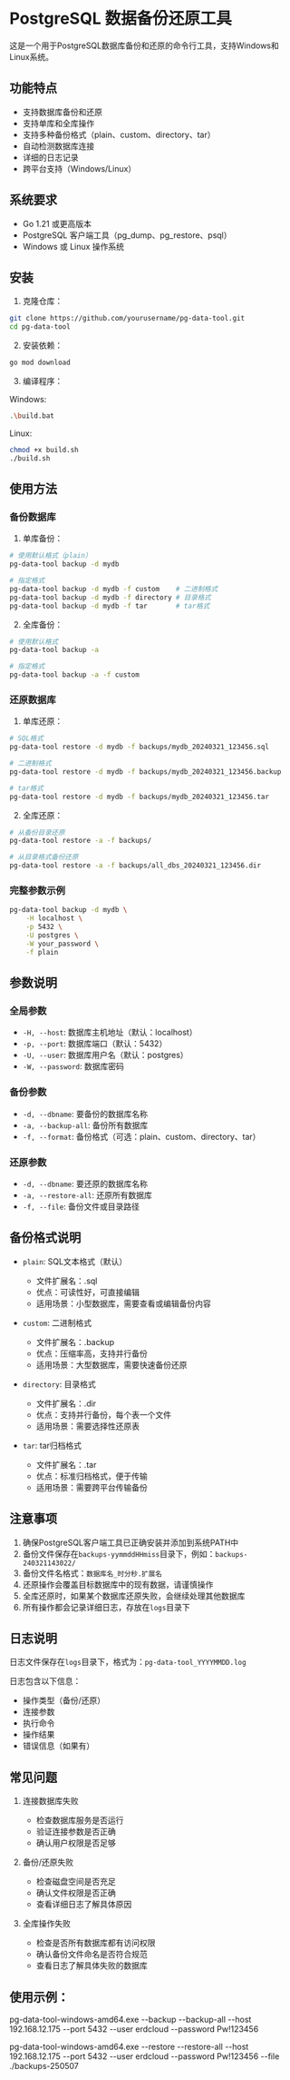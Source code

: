 # PostgreSQL 数据备份还原工具

这是一个用于PostgreSQL数据库备份和还原的命令行工具，支持Windows和Linux系统。

## 功能特点

- 支持数据库备份和还原
- 支持单库和全库操作
- 支持多种备份格式（plain、custom、directory、tar）
- 自动检测数据库连接
- 详细的日志记录
- 跨平台支持（Windows/Linux）

## 系统要求

- Go 1.21 或更高版本
- PostgreSQL 客户端工具（pg_dump、pg_restore、psql）
- Windows 或 Linux 操作系统

## 安装

1. 克隆仓库：
```bash
git clone https://github.com/yourusername/pg-data-tool.git
cd pg-data-tool
```

2. 安装依赖：
```bash
go mod download
```

3. 编译程序：

Windows:
```bash
.\build.bat
```

Linux:
```bash
chmod +x build.sh
./build.sh
```

## 使用方法

### 备份数据库

1. 单库备份：
```bash
# 使用默认格式（plain）
pg-data-tool backup -d mydb

# 指定格式
pg-data-tool backup -d mydb -f custom    # 二进制格式
pg-data-tool backup -d mydb -f directory # 目录格式
pg-data-tool backup -d mydb -f tar       # tar格式
```

2. 全库备份：
```bash
# 使用默认格式
pg-data-tool backup -a

# 指定格式
pg-data-tool backup -a -f custom
```

### 还原数据库

1. 单库还原：
```bash
# SQL格式
pg-data-tool restore -d mydb -f backups/mydb_20240321_123456.sql

# 二进制格式
pg-data-tool restore -d mydb -f backups/mydb_20240321_123456.backup

# tar格式
pg-data-tool restore -d mydb -f backups/mydb_20240321_123456.tar
```

2. 全库还原：
```bash
# 从备份目录还原
pg-data-tool restore -a -f backups/

# 从目录格式备份还原
pg-data-tool restore -a -f backups/all_dbs_20240321_123456.dir
```

### 完整参数示例

```bash
pg-data-tool backup -d mydb \
    -H localhost \
    -p 5432 \
    -U postgres \
    -W your_password \
    -f plain
```

## 参数说明

### 全局参数
- `-H, --host`: 数据库主机地址（默认：localhost）
- `-p, --port`: 数据库端口（默认：5432）
- `-U, --user`: 数据库用户名（默认：postgres）
- `-W, --password`: 数据库密码

### 备份参数
- `-d, --dbname`: 要备份的数据库名称
- `-a, --backup-all`: 备份所有数据库
- `-f, --format`: 备份格式（可选：plain、custom、directory、tar）

### 还原参数
- `-d, --dbname`: 要还原的数据库名称
- `-a, --restore-all`: 还原所有数据库
- `-f, --file`: 备份文件或目录路径

## 备份格式说明

- `plain`: SQL文本格式（默认）
  - 文件扩展名：.sql
  - 优点：可读性好，可直接编辑
  - 适用场景：小型数据库，需要查看或编辑备份内容

- `custom`: 二进制格式
  - 文件扩展名：.backup
  - 优点：压缩率高，支持并行备份
  - 适用场景：大型数据库，需要快速备份还原

- `directory`: 目录格式
  - 文件扩展名：.dir
  - 优点：支持并行备份，每个表一个文件
  - 适用场景：需要选择性还原表

- `tar`: tar归档格式
  - 文件扩展名：.tar
  - 优点：标准归档格式，便于传输
  - 适用场景：需要跨平台传输备份

## 注意事项

1. 确保PostgreSQL客户端工具已正确安装并添加到系统PATH中
2. 备份文件保存在`backups-yymmddHHmiss`目录下，例如：`backups-240321143022/`
3. 备份文件名格式：`数据库名_时分秒.扩展名`
4. 还原操作会覆盖目标数据库中的现有数据，请谨慎操作
5. 全库还原时，如果某个数据库还原失败，会继续处理其他数据库
6. 所有操作都会记录详细日志，存放在`logs`目录下

## 日志说明

日志文件保存在`logs`目录下，格式为：`pg-data-tool_YYYYMMDD.log`

日志包含以下信息：
- 操作类型（备份/还原）
- 连接参数
- 执行命令
- 操作结果
- 错误信息（如果有）

## 常见问题

1. 连接数据库失败
   - 检查数据库服务是否运行
   - 验证连接参数是否正确
   - 确认用户权限是否足够

2. 备份/还原失败
   - 检查磁盘空间是否充足
   - 确认文件权限是否正确
   - 查看详细日志了解具体原因

3. 全库操作失败
   - 检查是否所有数据库都有访问权限
   - 确认备份文件命名是否符合规范
   - 查看日志了解具体失败的数据库 


## 使用示例：

pg-data-tool-windows-amd64.exe --backup --backup-all --host 192.168.12.175 --port 5432 --user erdcloud --password Pw!123456

pg-data-tool-windows-amd64.exe --restore --restore-all --host 192.168.12.175 --port 5432 --user erdcloud --password Pw!123456 --file ./backups-250507
